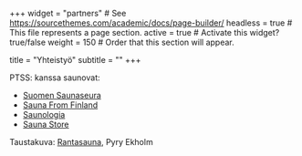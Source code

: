 +++
widget = "partners"  # See https://sourcethemes.com/academic/docs/page-builder/
headless = true  # This file represents a page section.
active = true  # Activate this widget? true/false
weight = 150  # Order that this section will appear.

title = "Yhteistyö"
subtitle = ""
+++

PTSS: kanssa saunovat:

* [Suomen Saunaseura](https://www.sauna.fi/)
* [Sauna From Finland](https://saunafromfinland.com/)
* [Saunologia](https://saunologia.fi/)
* [Sauna Store](http://www.saunastore.fi/)

Taustakuva: [Rantasauna](https://www.ayy.fi/fi/rantasauna), Pyry Ekholm
